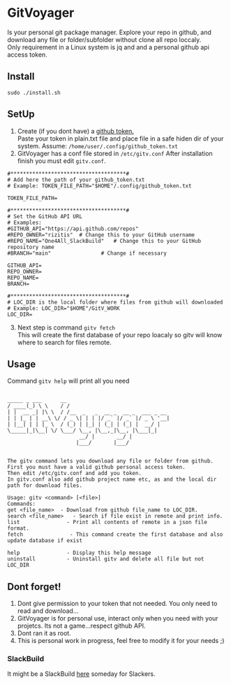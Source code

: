 # GitVoyager
Is your personal git package manager. Explore your repo in github, and download any file or folder/subfolder without clone all repo loccaly.<br>
Only requirement in a Linux system is jq and and a personal github api access token.<br>

## Install
`sudo ./install.sh`

## SetUp
1. Create (if you dont have) a [github token.](https://github.com/settings/tokens)<br>
Paste your token in plain.txt file and place file in a safe hiden dir of your system. Assume: `/home/user/.config/github_token.txt`<br>
2. GitVoyager has a conf file stored in   `/etc/gitv.conf`
After installation finish you must edit `gitv.conf`.<br>

```
#*************************************#
# Add here the path of your github_token.txt
# Example: TOKEN_FILE_PATH="$HOME"/.config/github_token.txt

TOKEN_FILE_PATH=

#*************************************#
# Set the GitHub API URL
# Examples:
#GITHUB_API="https://api.github.com/repos"
#REPO_OWNER="rizitis"  # Change this to your GitHub username
#REPO_NAME="One4All_SlackBuild"   # Change this to your GitHub repository name
#BRANCH="main"                # Change if necessary

GITHUB_API=
REPO_OWNER=
REPO_NAME=
BRANCH=

#*************************************#
# LOC_DIR is the local folder where files from github will downloaded
# Example: LOC_DIR="$HOME"/GitV_WORK
LOC_DIR=
```

3. Next step is command `gitv fetch`<br>
This will create the first database of your repo loacaly so gitv will know where to search for files remote.

## Usage
Command `gitv help` will print all you need<br>
```

_____ _ ___      __
/ ____(_) \ \    / /
| |  __ _| |\ \  / /__  _   _  __ _  __ _  ___ _ __
| | |_ | | __\ \/ / _ \| | | |/ _` |/ _` |/ _ \ '__|
| |__| | | |_ \  / (_) | |_| | (_| | (_| |  __/ |
\_____|_|\__| \/ \___/ \__, |\__,_|\__, |\___|_|
                       __/ |       __/ |
                      |___/       |___/


The gitv command lets you download any file or folder from github.
First you must have a valid github personal access token.
Then edit /etc/gitv.conf and add you token.
In gitv.conf also add github project name etc, as and the local dir path for download files.

Usage: gitv <command> [<file>]
Commands:
get <file_name>  - Download from github file_name to LOC_DIR.
search <file_name>   - Search if file exist in remote and print info.
list               - Print all contents of remote in a json file format.
fetch               - This command create the first database and also update database if exist

help               - Display this help message
uninstall          - Uninstall gitv and delete all file but not LOC_DIR
```
## Dont forget!
1. Dont give permission to your token that not needed. You only need to read and download...
2. GitVoyager is for personal use, interact only when you need with your projetcs. Its not a game...respect github API.
3. Dont ran it as root.
4. This is personal work in progress, feel free to modify it for your needs ;)

### SlackBuild
It might be a SlackBuild [here](https://github.com/rizitis/One4All_SlackBuild) someday for Slackers. <br>
